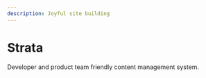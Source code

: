 ```yaml
---
description: Joyful site building
---
```


# Strata

Developer and product team friendly content management system.
